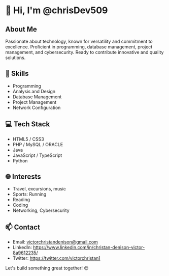 
# 👋 Hi, I'm @chrisDev509

## About Me
Passionate about technology, known for versatility and commitment to excellence. Proficient in programming, database management, project management, and cybersecurity. Ready to contribute innovative and quality solutions.

## 🚀 Skills
- Programming
- Analysis and Design
- Database Management
- Project Management
- Network Configuration

## 💻 Tech Stack
- HTML5 / CSS3
- PHP / MySQL / ORACLE
- Java
- JavaScript / TypeScript
- Python

## 🌐 Interests
- Travel, excursions, music
- Sports: Running
- Reading
- Coding
- Networking, Cybersecurity

## 📫 Contact
- Email: victorchristandenison@gmail.com
- LinkedIn: https://www.linkedin.com/in/christan-denison-victor-8a9612235/
- Twitter: https://twitter.com/victorchristan1

Let's build something great together! 😊
